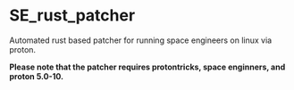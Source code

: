 # SE_rust_patcher
Automated rust based patcher for running space engineers on linux via proton.

**Please note that the patcher requires protontricks, space enginners, and proton 5.0-10.** 
